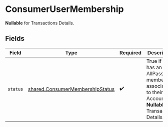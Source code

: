 # ConsumerUserMembership

**Nullable** for Transactions Details.



## Fields

| Field                                                                                                           | Type                                                                                                            | Required                                                                                                        | Description                                                                                                     |
| --------------------------------------------------------------------------------------------------------------- | --------------------------------------------------------------------------------------------------------------- | --------------------------------------------------------------------------------------------------------------- | --------------------------------------------------------------------------------------------------------------- |
| `status`                                                                                                        | [shared.ConsumerMembershipStatus](../../models/shared/consumermembershipstatus.md)                              | :heavy_check_mark:                                                                                              | True if user has an AllPass membership associated to their Bolt Account. **Nullable** for Transactions Details. |